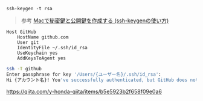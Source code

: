 
```
ssh-keygen -t rsa
```

> 参考
[Macで秘密鍵と公開鍵を作成する (ssh-keygenの使い方)](https://www.task-notes.com/entry/20150208/1423325535)


```bash:~/.ssh/config
Host GitHub
    HostName github.com
    User git
    IdentityFile ~/.ssh/id_rsa
    UseKeychain yes
    AddKeysToAgent yes
```

```bash
ssh -T github
Enter passphrase for key '/Users/{ユーザー名}/.ssh/id_rsa':
Hi {アカウント名}! You've successfully authenticated, but GitHub does not provide shell access.
```

https://qiita.com/y-honda-qiita/items/b5e5923b2f658f09e0a6